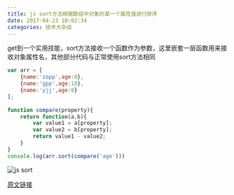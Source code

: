 ```yaml
---
title: js sort方法根据数组中对象的某一个属性值进行排序
date: 2017-04-23 10:02:34
categories: 技术大杂烩
---
```


get到一个实用技能，sort方法接收一个函数作为参数，这里嵌套一层函数用来接收对象属性名，其他部分代码与正常使用sort方法相同

``` javascript
var arr = [
    {name:'zopp',age:0},
    {name:'gpp',age:18},
    {name:'yjj',age:8}
];
  
function compare(property){
    return function(a,b){
        var value1 = a[property];
        var value2 = b[property];
        return value1 - value2;
    }
}
console.log(arr.sort(compare('age')))
```
![js sort](http://img.blog.csdn.net/20160918145611606)

[原文链接](http://blog.csdn.net/qq_17335153/article/details/52574531)

